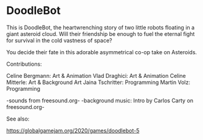# DoodleBot
This is DoodleBot, the heartwrenching story of two little robots floating in a giant asteroid cloud.
Will their friendship be enough to fuel the eternal fight for survival in the cold vastness of space? 

You decide their fate in this adorable asymmetrical co-op take on Asteroids.


Contributions:

Celine Bergmann: Art & Animation
Vlad Draghici: Art & Animation
Celine Mitterle: Art & Background Art
Jaina Tschritter: Programming
Martin Volz: Programming

-sounds from freesound.org-
-background music: Intro by Carlos Carty on freesound.org-

See also:

https://globalgamejam.org/2020/games/doodlebot-5
